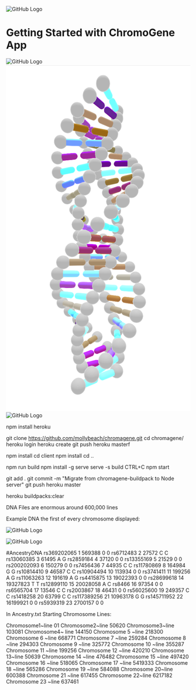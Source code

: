 
![GitHub Logo](client/src/assets/Icons/company.svg)
# Getting Started with ChromoGene App
![GitHub Logo](client/src/assets/images/chogif.GIF)
![GitHub Logo](client/src/assets/images/chromosome2.png)
![GitHub Logo](client/src/assets/images/snpp.png)

npm install heroku

git clone https://github.com/mollybeach/chromagene.git
cd chromagene/
heroku login
heroku create
git push heroku masterf

npm install
cd client
npm install
cd ..

npm run build
npm install -g serve
serve -s build
CTRL+C
npm start

git add .
git commit -m "Migrate from chromagene-buildpack to Node server"
git push heroku master

heroku buildpacks:clear


DNA Files are enormous around 600,000 lines 

Example DNA the first of every chromosome displayed: 

![GitHub Logo](client/src/assets/images/extxt.png)

![GitHub Logo](client/src/assets/images/start.png)






#AncestryDNA 
rs369202065	1	569388	0	0
rs6712483	2	27572	C	C
rs13060385	3	61495	A	G
rs2859184	4	37120	0	0
rs13355169	5	21529	0	0
rs200202093	6	150279	0	0
rs7456436	7	44935	C	C
rs11780869	8	164984	G	G
rs10814410	9	46587	C	C
rs10904494	10	113934	0	0
rs3741411	11	199256	A	G
rs11063263	12	191619	A	G
rs4415875	13	19022393	0	0
rs28699618	14	19327823	T	T
rs12899110	15	20028058	A	C
rs8466	16	97354	0	0
rs6565704	17	13546	C	C
rs2003867	18	46431	0	0
rs56025600	19	249357	C	C
rs1418258	20	63799	C	C
rs117389256	21	10963178	G	G
rs145711952	22	16199921	0	0
rs5939319	23	2700157	0	0

In Ancestry.txt Starting Chromosome Lines: 

Chromosome1~line 01
Chromosome2~line 50620
Chromosome3~line 103081
Chromosome4~ line 144150
Chromosome 5 ~line 218300
Chromosome 6 ~line 668771
Chromosome 7 ~line 259284
Chromosome 8 ~line 294303
Chromosome 9 ~line 325772
Chromosome 10 ~line 355287
Chromosome 11 ~line 199256
Chromosome 12 ~line 420210
Chromosome 13~line  50639
Chromosome 14 ~line  476482
Chromosome 15 ~line  497420
Chromosome 16 ~line 518065
Chromosome 17 ~line 5419333
Chromosome 18 ~line 565286
Chromosome 19 ~line 584088
Chromosome 20~line 600388
Chromosome 21 ~line 617455
Chromosome 22~line  6217182
Chromosome 23 ~line 637461

